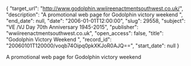 {
  "target_url": "http://www.godolphin.wwiireenactmentsouthwest.co.uk/", 
  "description": "A promotional web page for Godolphin victory weekend ", 
  "end_date": null, 
  "date": "2006-01-01T12:00:00", 
  "slug": 29558, 
  "subject": "VE /VJ Day 70th Anniversary 1945-2015", 
  "publisher": "wwiireenactmentsouthwest.co.uk", 
  "open_access": false, 
  "title": "Godolphin Victory  Weekend ", 
  "record_id": "20060101T120000/voqb74Oipq0pkXKJoR0AJQ==", 
  "start_date": null
}

A promotional web page for Godolphin victory weekend 